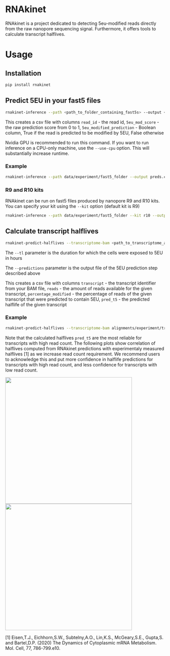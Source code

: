 # RNAkinet
RNAkinet is a project dedicated to detecting 5eu-modified reads directly from the raw nanopore sequencing signal. Furthermore, it offers tools to calculate transcript halflives.

# Usage
## Installation
```sh
pip install rnakinet
```
## Predict 5EU in your fast5 files
```sh
rnakinet-inference --path <path_to_folder_containing_fast5s> --output <predictions_name.csv>
```
This creates a csv file with columns `read_id` - the read id, `5eu_mod_score` - the raw prediction score from 0 to 1, `5eu_modified_prediction` - Boolean column, True if the read is predicted to be modified by 5EU, False otherwise

Nvidia GPU is recommended to run this command. If you want to run inference on a CPU-only machine, use the `--use-cpu` option. This will substantially increase runtime.

### Example
```sh
rnakinet-inference --path data/experiment/fast5_folder --output preds.csv
```
### R9 and R10 kits
RNAkinet can be run on fast5 files produced by nanopore R9 and R10 kits. You can specify your kit using the `--kit` option (default kit is R9)
```sh
rnakinet-inference --path data/experiment/fast5_folder --kit r10 --output preds.csv
```

## Calculate transcript halflives
```sh
rnakinet-predict-halflives --transcriptome-bam <path_to_transcriptome_alignment.bam> --predictions <predictions_name.csv> --tl <experiment_tl> --output <halflives_name.csv>
```

The `--tl` parameter is the duration for which the cells were exposed to 5EU in hours

The `--predictions` parameter is the output file of the 5EU prediction step described above

This creates a csv file with columns `transcript` - the transcript identifier from your BAM file, `reads` - the amount of reads available for the given transcript, `percentage_modified` - the percentage of reads of the given transcript that were predicted to contain 5EU, `pred_t5` - the predicted halflife of the given transcript

### Example
```sh
rnakinet-predict-halflives --transcriptome-bam alignments/experiment/transcriptome_alignment.bam --predictions preds.csv --tl 2.0 --output halflives.csv
```

Note that the calculated halflives `pred_t5` are the most reliable for transcripts with high read count. 
The following plots show correlation of halflives computed from RNAkinet predictions with experimentaly measured halflives [1] as we increase read count requirement.
We recommend users to acknowledge this and put more confidence in halflife predictions for transcripts with high read count, and less confidence for transcripts with low read count.

<img src="https://github.com/user-attachments/assets/b01b062a-1b64-4de4-b076-fb0c4ebb84e8" width="400" height="400">
<img src="https://github.com/user-attachments/assets/09508b62-7500-49e1-b3b8-00ca119c0f02" width="400" height="400">

[1] Eisen,T.J., Eichhorn,S.W., Subtelny,A.O., Lin,K.S., McGeary,S.E., Gupta,S. and Bartel,D.P.
(2020) The Dynamics of Cytoplasmic mRNA Metabolism. Mol. Cell, 77, 786-799.e10.




